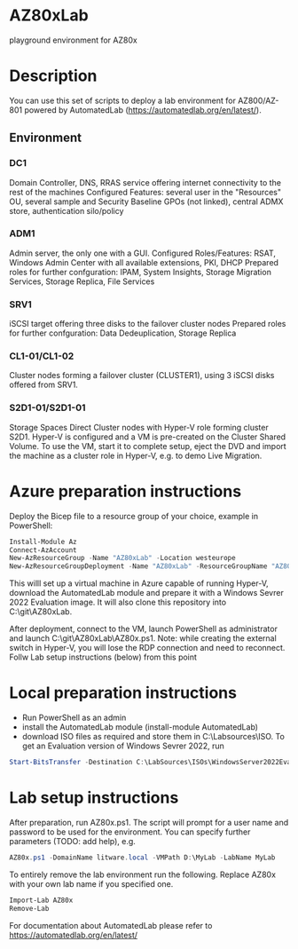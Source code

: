 # AZ80xLab
playground environment for AZ80x

# Description
You can use this set of scripts to deploy a lab environment for AZ800/AZ-801 powered by AutomatedLab (https://automatedlab.org/en/latest/). 
## Environment
### DC1
Domain Controller, DNS, RRAS service offering internet connectivity to the rest of the machines
Configured Features: several user in the "Resources" OU, several sample and Security Baseline GPOs (not linked), central ADMX store, authentication silo/policy
### ADM1
Admin server, the only one with a GUI. 
Configured Roles/Features: RSAT, Windows Admin Center with all available extensions, PKI, DHCP
Prepared roles for further confguration: IPAM, System Insights, Storage Migration Services, Storage Replica, File Services
### SRV1
iSCSI target offering three disks to the failover cluster nodes
Prepared roles for further confguration: Data Dedeuplication, Storage Replica
### CL1-01/CL1-02
Cluster nodes forming a failover cluster (CLUSTER1), using 3 iSCSI disks offered from SRV1.
### S2D1-01/S2D1-01
Storage Spaces Direct Cluster nodes with Hyper-V role forming cluster S2D1. 
Hyper-V is configured and a VM is pre-created on the Cluster Shared Volume. To use the VM, start it to complete setup, eject the DVD and import the machine as a cluster role in Hyper-V, e.g. to demo Live Migration.

# Azure preparation instructions
Deploy the Bicep file to a resource group of your choice, example in PowerShell:
```PowerShell
Install-Module Az
Connect-AzAccount
New-AzResourceGroup -Name "AZ80xLab" -Location westeurope
New-AzResourceGroupDeployment -Name "AZ80xLab" -ResourceGroupName "AZ80xLab" -TemplateFile .\HyperV.bicep
```
This willl set up a virtual machine in Azure capable of running Hyper-V, download the AutomatedLab module and prepare it with a Windows Sevrer 2022 Evaluation image. It will also clone this repository into C:\git\AZ80xLab. 

After deployment, connect to the VM, launch PowerShell as administrator and launch C:\git\AZ80xLab\AZ80x.ps1. Note: while creating the external switch in Hyper-V, you will lose the RDP connection and need to reconnect. Follw Lab setup instructions (below) from this point

# Local preparation instructions
- Run PowerShell as an admin
- install the AutomatedLab module (install-module AutomatedLab)
- download ISO files as required and store them in C:\Labsources\ISO. To get an Evaluation version of Windows Sevrer 2022, run 
```PowerShell
Start-BitsTransfer -Destination C:\LabSources\ISOs\WindowsServer2022Eval.iso -Source 'https://go.microsoft.com/fwlink/p/?LinkID=2195280&clcid=0x409&culture=en-us&country=US'
```
# Lab setup instructions
After preparation, run AZ80x.ps1. The script will prompt for a user name and password to be used for the environment. You can specify further parameters (TODO: add help), e.g. 
```PowerShell
AZ80x.ps1 -DomainName litware.local -VMPath D:\MyLab -LabName MyLab
```
To entirely remove the lab environment run the following. Replace AZ80x with your own lab name if you specified one.
```PowerShell
Import-Lab AZ80x
Remove-Lab
```
For documentation about AutomatedLab please refer to https://automatedlab.org/en/latest/
